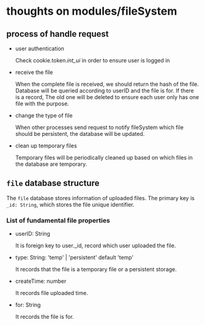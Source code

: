 # thoughts on modules/fileSystem

## process of handle request

+ user authentication

	Check cookie.token._int_ui_ in order to ensure user is logged in

+ receive the file

	When the complete file is received, we should return the hash of the file. Database will be queried according to userID and the file is for. If there is a record, The old one will be deleted to ensure each user only has one file with the purpose.

+ change the type of file

	When other processes send request to notify fileSystem which file should be persistent, the database will be updated.

+ clean up temporary files

	Temporary files will  be periodically cleaned up based on which files in the database are temporary.

## `file` database structure

The `file` database stores information of uploaded files.
The primary key is `_id: String`, which stores the file unique identifier.

### List of fundamental file properties

+ userID: String

	It is foreign key to user._id, record which user uploaded the file.

+ type: String: 'temp' | 'persistent' default 'temp'

	It records that the file is a temporary file or a persistent storage.

+ createTime: number

	It records file uploaded time.

+ for: String

	It records the file is for.